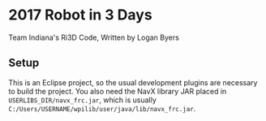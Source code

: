 # 2017 Robot in 3 Days

Team Indiana's Ri3D Code, Written by Logan Byers

## Setup

This is an Eclipse project, so the usual development plugins are necessary to build the project. You also need the NavX library JAR placed in `USERLIBS_DIR/navx_frc.jar`, which is usually `C:/Users/USERNAME/wpilib/user/java/lib/navx_frc.jar`. 
